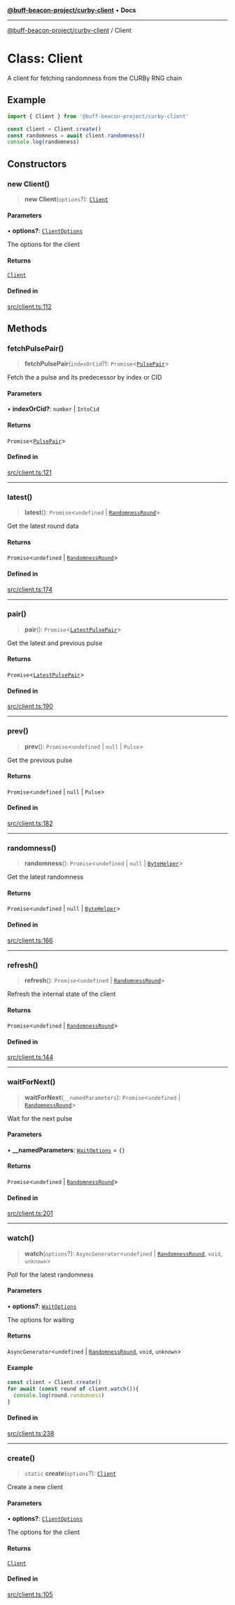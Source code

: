 [**@buff-beacon-project/curby-client**](../index.md) • **Docs**

***

[@buff-beacon-project/curby-client](../index.md) / Client

# Class: Client

A client for fetching randomness from the CURBy RNG chain

## Example

```ts
import { Client } from '@buff-beacon-project/curby-client'

const client = Client.create()
const randomness = await client.randomness()
console.log(randomness)
```

## Constructors

### new Client()

> **new Client**(`options`?): [`Client`](Client.md)

#### Parameters

• **options?**: [`ClientOptions`](../type-aliases/ClientOptions.md)

The options for the client

#### Returns

[`Client`](Client.md)

#### Defined in

[src/client.ts:112](https://github.com/buff-beacon-project/curby-js-client/blob/a66d984f301cf986f3d63ed0a96c3b3cbe7f067a/src/client.ts#L112)

## Methods

### fetchPulsePair()

> **fetchPulsePair**(`indexOrCid`?): `Promise`\<[`PulsePair`](../type-aliases/PulsePair.md)\>

Fetch the a pulse and its predecessor by index or CID

#### Parameters

• **indexOrCid?**: `number` \| `IntoCid`

#### Returns

`Promise`\<[`PulsePair`](../type-aliases/PulsePair.md)\>

#### Defined in

[src/client.ts:121](https://github.com/buff-beacon-project/curby-js-client/blob/a66d984f301cf986f3d63ed0a96c3b3cbe7f067a/src/client.ts#L121)

***

### latest()

> **latest**(): `Promise`\<`undefined` \| [`RandomnessRound`](../type-aliases/RandomnessRound.md)\>

Get the latest round data

#### Returns

`Promise`\<`undefined` \| [`RandomnessRound`](../type-aliases/RandomnessRound.md)\>

#### Defined in

[src/client.ts:174](https://github.com/buff-beacon-project/curby-js-client/blob/a66d984f301cf986f3d63ed0a96c3b3cbe7f067a/src/client.ts#L174)

***

### pair()

> **pair**(): `Promise`\<[`LatestPulsePair`](../type-aliases/LatestPulsePair.md)\>

Get the latest and previous pulse

#### Returns

`Promise`\<[`LatestPulsePair`](../type-aliases/LatestPulsePair.md)\>

#### Defined in

[src/client.ts:190](https://github.com/buff-beacon-project/curby-js-client/blob/a66d984f301cf986f3d63ed0a96c3b3cbe7f067a/src/client.ts#L190)

***

### prev()

> **prev**(): `Promise`\<`undefined` \| `null` \| `Pulse`\>

Get the previous pulse

#### Returns

`Promise`\<`undefined` \| `null` \| `Pulse`\>

#### Defined in

[src/client.ts:182](https://github.com/buff-beacon-project/curby-js-client/blob/a66d984f301cf986f3d63ed0a96c3b3cbe7f067a/src/client.ts#L182)

***

### randomness()

> **randomness**(): `Promise`\<`undefined` \| `null` \| [`ByteHelper`](../type-aliases/ByteHelper.md)\>

Get the latest randomness

#### Returns

`Promise`\<`undefined` \| `null` \| [`ByteHelper`](../type-aliases/ByteHelper.md)\>

#### Defined in

[src/client.ts:166](https://github.com/buff-beacon-project/curby-js-client/blob/a66d984f301cf986f3d63ed0a96c3b3cbe7f067a/src/client.ts#L166)

***

### refresh()

> **refresh**(): `Promise`\<`undefined` \| [`RandomnessRound`](../type-aliases/RandomnessRound.md)\>

Refresh the internal state of the client

#### Returns

`Promise`\<`undefined` \| [`RandomnessRound`](../type-aliases/RandomnessRound.md)\>

#### Defined in

[src/client.ts:144](https://github.com/buff-beacon-project/curby-js-client/blob/a66d984f301cf986f3d63ed0a96c3b3cbe7f067a/src/client.ts#L144)

***

### waitForNext()

> **waitForNext**(`__namedParameters`): `Promise`\<`undefined` \| [`RandomnessRound`](../type-aliases/RandomnessRound.md)\>

Wait for the next pulse

#### Parameters

• **\_\_namedParameters**: [`WaitOptions`](../type-aliases/WaitOptions.md) = `{}`

#### Returns

`Promise`\<`undefined` \| [`RandomnessRound`](../type-aliases/RandomnessRound.md)\>

#### Defined in

[src/client.ts:201](https://github.com/buff-beacon-project/curby-js-client/blob/a66d984f301cf986f3d63ed0a96c3b3cbe7f067a/src/client.ts#L201)

***

### watch()

> **watch**(`options`?): `AsyncGenerator`\<`undefined` \| [`RandomnessRound`](../type-aliases/RandomnessRound.md), `void`, `unknown`\>

Poll for the latest randomness

#### Parameters

• **options?**: [`WaitOptions`](../type-aliases/WaitOptions.md)

The options for waiting

#### Returns

`AsyncGenerator`\<`undefined` \| [`RandomnessRound`](../type-aliases/RandomnessRound.md), `void`, `unknown`\>

#### Example

```ts
const client = Client.create()
for await (const round of client.watch()){
  console.log(round.randomness)
}
```

#### Defined in

[src/client.ts:238](https://github.com/buff-beacon-project/curby-js-client/blob/a66d984f301cf986f3d63ed0a96c3b3cbe7f067a/src/client.ts#L238)

***

### create()

> `static` **create**(`options`?): [`Client`](Client.md)

Create a new client

#### Parameters

• **options?**: [`ClientOptions`](../type-aliases/ClientOptions.md)

The options for the client

#### Returns

[`Client`](Client.md)

#### Defined in

[src/client.ts:105](https://github.com/buff-beacon-project/curby-js-client/blob/a66d984f301cf986f3d63ed0a96c3b3cbe7f067a/src/client.ts#L105)
